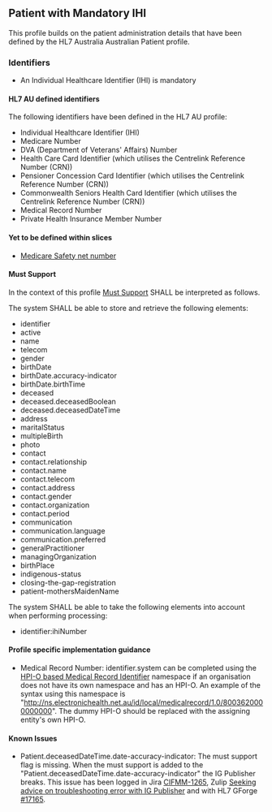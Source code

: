## Patient with Mandatory IHI

This profile builds on the patient administration details that have been defined by the HL7 Australia Australian Patient profile.

### Identifiers
* An Individual Healthcare Identifier (IHI) is mandatory

#### HL7 AU defined identifiers
The following identifiers have been defined in the HL7 AU profile:
* Individual Healthcare Identifier (IHI)
* Medicare Number
* DVA (Department of Veterans' Affairs) Number
* Health Care Card Identifier (which utilises the Centrelink Reference Number (CRN))
* Pensioner Concession Card Identifier (which utilises the Centrelink Reference Number (CRN))
* Commonwealth Seniors Health Card Identifier (which utilises the Centrelink Reference Number (CRN))
* Medical Record Number
* Private Health Insurance Member Number

#### Yet to be defined within slices
* [Medicare Safety net number](StructureDefinition-identifier-safetynetnumber.html)

#### Must Support
In the context of this profile [Must Support](http://hl7.org/fhir/STU3/conformance-rules.html#mustSupport) SHALL be interpreted as follows.

The system SHALL be able to store and retrieve the following elements:
* identifier
* active
* name
* telecom
* gender
* birthDate
* birthDate.accuracy-indicator
* birthDate.birthTime
* deceased
* deceased.deceasedBoolean
* deceased.deceasedDateTime
* address
* maritalStatus
* multipleBirth
* photo
* contact
* contact.relationship
* contact.name
* contact.telecom
* contact.address
* contact.gender
* contact.organization
* contact.period
* communication
* communication.language
* communication.preferred
* generalPractitioner
* managingOrganization
* birthPlace
* indigenous-status
* closing-the-gap-registration
* patient-mothersMaidenName

The system SHALL be able to take the following elements into account when performing processing:
* identifier:ihiNumber
	
#### Profile specific implementation guidance
* Medical Record Number: identifier.system can be completed using the [HPI-O based Medical Record Identifier](http://ns.electronichealth.net.au/id/local/provider/1.0) namespace if an organisation does not have its own namespace and has an HPI-O. An example of the syntax using this namespace is "http://ns.electronichealth.net.au/id/local/medicalrecord/1.0/8003620000000000". The dummy HPI-O should be replaced with the assigning entity's own HPI-O.

#### Known Issues
* Patient.deceasedDateTime.date-accuracy-indicator: The must support flag is missing. When the must support is added to the "Patient.deceasedDateTime.date-accuracy-indicator" the IG Publisher breaks. This issue has been logged in Jira [CIFMM-1265](https://jira.nehta.net.au/browse/CIFMM-1265), Zulip [Seeking advice on troubleshooting error with IG Publisher](https://chat.fhir.org/#narrow/stream/99-IG-creation/topic/Seeking.20advice.20on.20troubleshooting.20error.20with.20IG.20Publisher) and with HL7 GForge [#17165](https://gforge.hl7.org/gf/project/fhir/tracker/?action=TrackerItemEdit&tracker_item_id=17165).